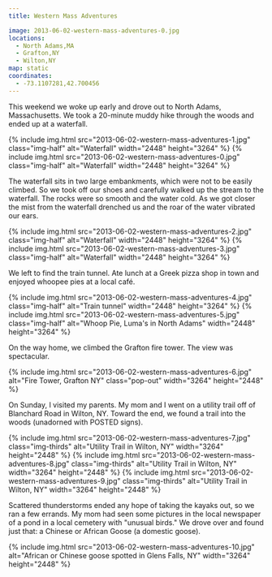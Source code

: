 ```yaml
---
title: Western Mass Adventures

image: 2013-06-02-western-mass-adventures-0.jpg
locations:
  - North Adams,MA
  - Grafton,NY
  - Wilton,NY
map: static
coordinates:
  - -73.1107281,42.700456
---
```


This weekend we woke up early and drove out to North Adams, Massachusetts. We took a 20-minute muddy hike through the woods and ended up at a waterfall.

<div class="photos">
{% include img.html src="2013-06-02-western-mass-adventures-1.jpg" class="img-half" alt="Waterfall" width="2448" height="3264" %}
{% include img.html src="2013-06-02-western-mass-adventures-0.jpg" class="img-half" alt="Waterfall" width="2448" height="3264" %}
</div>

The waterfall sits in two large embankments, which were not to be easily climbed. So we took off our shoes and carefully walked up the stream to the waterfall. The rocks were so smooth and the water cold. As we got closer the mist from the waterfall drenched us and the roar of the water vibrated our ears.

<div class="photos">
{% include img.html src="2013-06-02-western-mass-adventures-2.jpg" class="img-half" alt="Waterfall" width="2448" height="3264" %}
{% include img.html src="2013-06-02-western-mass-adventures-3.jpg" class="img-half" alt="Waterfall" width="2448" height="3264" %}
</div>

We left to find the train tunnel. Ate lunch at a Greek pizza shop in town and enjoyed whoopee pies at a local café.

<div class="photos">

{% include img.html src="2013-06-02-western-mass-adventures-4.jpg" class="img-half" alt="Train tunnel" width="2448" height="3264" %}
{% include img.html src="2013-06-02-western-mass-adventures-5.jpg" class="img-half" alt="Whoop Pie, Luma's in North Adams" width="2448" height="3264" %}

</div>

On the way home, we climbed the Grafton fire tower. The view was spectacular.

<div class="photos">

{% include img.html src="2013-06-02-western-mass-adventures-6.jpg" alt="Fire Tower, Grafton NY" class="pop-out" width="3264" height="2448" %}

</div>

On Sunday, I visited my parents. My mom and I went on a utility trail off of Blanchard Road in Wilton, NY. Toward the end, we found a trail into the woods (unadorned with POSTED signs).

<div class="photos">

{% include img.html src="2013-06-02-western-mass-adventures-7.jpg" class="img-thirds" alt="Utility Trail in Wilton, NY" width="3264" height="2448" %}
{% include img.html src="2013-06-02-western-mass-adventures-8.jpg" class="img-thirds" alt="Utility Trail in Wilton, NY" width="3264" height="2448" %}
{% include img.html src="2013-06-02-western-mass-adventures-9.jpg" class="img-thirds" alt="Utility Trail in Wilton, NY" width="3264" height="2448" %}

</div>

Scattered thunderstorms ended any hope of taking the kayaks out, so we ran a few errands. My mom had seen some pictures in the local newspaper of a pond in a local cemetery with "unusual birds." We drove over and found just that: a Chinese or African Goose (a domestic goose).

<div class="photos">

{% include img.html src="2013-06-02-western-mass-adventures-10.jpg" alt="African or Chinese goose spotted in Glens Falls, NY" width="3264" height="2448" %}

</div>
